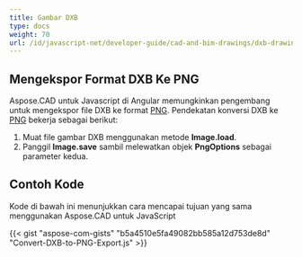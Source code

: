 ```yaml
---
title: Gambar DXB
type: docs
weight: 70
url: /id/javascript-net/developer-guide/cad-and-bim-drawings/dxb-drawings/
---
```


## **Mengekspor Format DXB Ke PNG**

Aspose.CAD untuk Javascript di Angular memungkinkan pengembang untuk mengekspor file DXB ke format [PNG](https://docs.fileformat.com/image/png/).
Pendekatan konversi DXB ke [PNG](https://docs.fileformat.com/image/png/) bekerja sebagai berikut:

1. Muat file gambar DXB menggunakan metode **Image.load**.
1. Panggil **Image.save** sambil melewatkan objek **PngOptions** sebagai parameter kedua.

## Contoh Kode

Kode di bawah ini menunjukkan cara mencapai tujuan yang sama menggunakan Aspose.CAD untuk JavaScript

{{< gist "aspose-com-gists" "b5a4510e5fa49082bb585a12d753de8d" "Convert-DXB-to-PNG-Export.js" >}}

